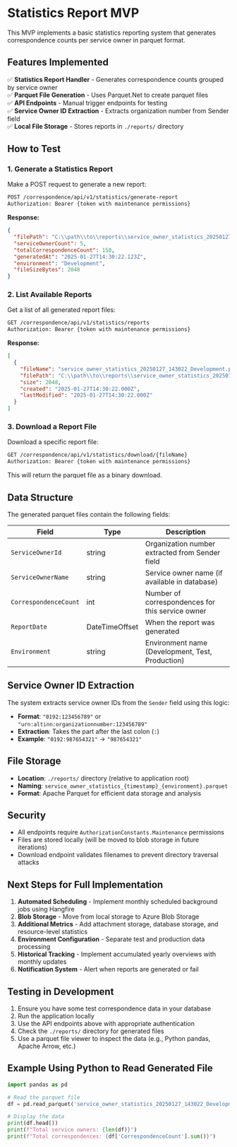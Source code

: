 # Statistics Report MVP

This MVP implements a basic statistics reporting system that generates correspondence counts per service owner in parquet format.

## Features Implemented

✅ **Statistics Report Handler** - Generates correspondence counts grouped by service owner  
✅ **Parquet File Generation** - Uses Parquet.Net to create parquet files  
✅ **API Endpoints** - Manual trigger endpoints for testing  
✅ **Service Owner ID Extraction** - Extracts organization number from Sender field  
✅ **Local File Storage** - Stores reports in `./reports/` directory  

## How to Test

### 1. Generate a Statistics Report

Make a POST request to generate a new report:

```bash
POST /correspondence/api/v1/statistics/generate-report
Authorization: Bearer {token with maintenance permissions}
```

**Response:**
```json
{
  "filePath": "C:\\path\\to\\reports\\service_owner_statistics_20250127_143022_Development.parquet",
  "serviceOwnerCount": 5,
  "totalCorrespondenceCount": 150,
  "generatedAt": "2025-01-27T14:30:22.123Z",
  "environment": "Development",
  "fileSizeBytes": 2048
}
```

### 2. List Available Reports

Get a list of all generated report files:

```bash
GET /correspondence/api/v1/statistics/reports
Authorization: Bearer {token with maintenance permissions}
```

**Response:**
```json
[
  {
    "fileName": "service_owner_statistics_20250127_143022_Development.parquet",
    "filePath": "C:\\path\\to\\reports\\service_owner_statistics_20250127_143022_Development.parquet",
    "size": 2048,
    "created": "2025-01-27T14:30:22.000Z",
    "lastModified": "2025-01-27T14:30:22.000Z"
  }
]
```

### 3. Download a Report File

Download a specific report file:

```bash
GET /correspondence/api/v1/statistics/download/{fileName}
Authorization: Bearer {token with maintenance permissions}
```

This will return the parquet file as a binary download.

## Data Structure

The generated parquet files contain the following fields:

| Field | Type | Description |
|-------|------|-------------|
| `ServiceOwnerId` | string | Organization number extracted from Sender field |
| `ServiceOwnerName` | string | Service owner name (if available in database) |
| `CorrespondenceCount` | int | Number of correspondences for this service owner |
| `ReportDate` | DateTimeOffset | When the report was generated |
| `Environment` | string | Environment name (Development, Test, Production) |

## Service Owner ID Extraction

The system extracts service owner IDs from the `Sender` field using this logic:

- **Format**: `"0192:123456789"` or `"urn:altinn:organizationnumber:123456789"`
- **Extraction**: Takes the part after the last colon (`:`)
- **Example**: `"0192:987654321"` → `"987654321"`

## File Storage

- **Location**: `./reports/` directory (relative to application root)
- **Naming**: `service_owner_statistics_{timestamp}_{environment}.parquet`
- **Format**: Apache Parquet for efficient data storage and analysis

## Security

- All endpoints require `AuthorizationConstants.Maintenance` permissions
- Files are stored locally (will be moved to blob storage in future iterations)
- Download endpoint validates filenames to prevent directory traversal attacks

## Next Steps for Full Implementation

1. **Automated Scheduling** - Implement monthly scheduled background jobs using Hangfire
2. **Blob Storage** - Move from local storage to Azure Blob Storage
3. **Additional Metrics** - Add attachment storage, database storage, and resource-level statistics
4. **Environment Configuration** - Separate test and production data processing
5. **Historical Tracking** - Implement accumulated yearly overviews with monthly updates
6. **Notification System** - Alert when reports are generated or fail

## Testing in Development

1. Ensure you have some test correspondence data in your database
2. Run the application locally
3. Use the API endpoints above with appropriate authentication
4. Check the `./reports/` directory for generated files
5. Use a parquet file viewer to inspect the data (e.g., Python pandas, Apache Arrow, etc.)

## Example Using Python to Read Generated File

```python
import pandas as pd

# Read the parquet file
df = pd.read_parquet('service_owner_statistics_20250127_143022_Development.parquet')

# Display the data
print(df.head())
print(f"Total service owners: {len(df)}")
print(f"Total correspondences: {df['CorrespondenceCount'].sum()}")
```
